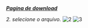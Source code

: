 ***[Pagina de download](https://github.com/CodeVinc/codevinc.github.io/releases)***

*2. selecione o arquivo.*
![2](https://i.imgur.com/R0KE2yQ.jpg)
![3](https://i.imgur.com/6iJrcdl.jpg)
